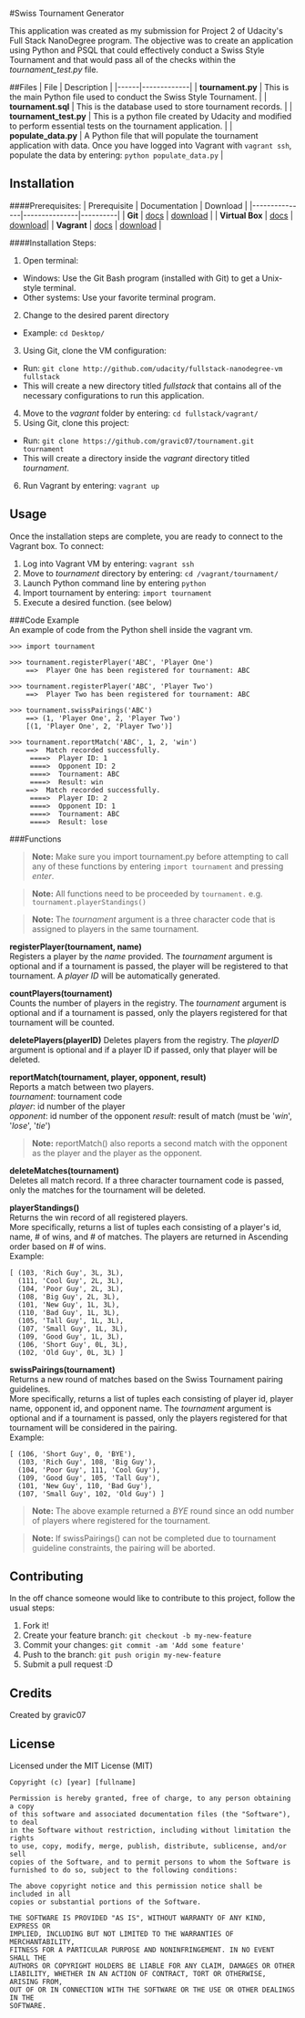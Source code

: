 #Swiss Tournament Generator

This application was created as my submission for Project 2 of Udacity's Full Stack NanoDegree program.  The objective was to create an application using Python and PSQL that could effectively conduct a Swiss Style Tournament and that would pass all of the checks within the *tournament_test.py* file.


##Files
| File | Description |
|------|-------------|
| **tournament.py** | This is the main Python file used to conduct the Swiss Style Tournament. |
| **tournament.sql** | This is the database used to store tournament records. |
| **tournament_test.py** | This is a python file created by Udacity and modified to perform essential tests on the tournament application. |
| **populate_data.py** | A Python file that will populate the tournament application with data.  Once you have logged into Vagrant with `vagrant ssh`, populate the data by entering: `python populate_data.py` |


## Installation
####Prerequisites:
| Prerequisite | Documentation | Download |
|---------------|---------------|----------|
| **Git** | [docs](https://git-scm.com/doc) | [download](http://git-scm.com/downloads) |
| **Virtual Box** | [docs](https://www.virtualbox.org/wiki/Documentation) | [download](https://www.virtualbox.org/wiki/Downloads)|
| **Vagrant** | [docs](https://docs.vagrantup.com/v2/) | [download](https://www.vagrantup.com/downloads)       |

####Installation Steps:
1. Open terminal:
  - Windows: Use the Git Bash program (installed with Git) to get a Unix-style terminal.
  - Other systems: Use your favorite terminal program.
2. Change to the desired parent directory
  - Example: `cd Desktop/`
3. Using Git, clone the VM configuration:
  - Run: `git clone http://github.com/udacity/fullstack-nanodegree-vm fullstack`
  - This will create a new directory titled *fullstack* that contains all of the necessary configurations to run this application.
4. Move to the *vagrant* folder by entering: `cd fullstack/vagrant/`
5. Using Git, clone this project:
  - Run: `git clone https://github.com/gravic07/tournament.git tournament`
  - This will create a directory inside the *vagrant* directory titled *tournament*.
6. Run Vagrant by entering: `vagrant up`


## Usage
Once the installation steps are complete, you are ready to connect to the
Vagrant box.  To connect:

1. Log into Vagrant VM by entering: `vagrant ssh`
2. Move to *tournament* directory by entering: `cd /vagrant/tournament/`
3. Launch Python command line by entering `python`
4. Import tournament by entering: `import tournament`
5. Execute a desired function. (see below)

###Code Example  
An example of code from the Python shell inside the vagrant vm.

```
>>> import tournament

>>> tournament.registerPlayer('ABC', 'Player One')
    ==>  Player One has been registered for tournament: ABC

>>> tournament.registerPlayer('ABC', 'Player Two')
    ==>  Player Two has been registered for tournament: ABC

>>> tournament.swissPairings('ABC')
    ==> (1, 'Player One', 2, 'Player Two')
    [(1, 'Player One', 2, 'Player Two')]

>>> tournament.reportMatch('ABC', 1, 2, 'win')
    ==>  Match recorded successfully.
     ====>  Player ID: 1
     ====>  Opponent ID: 2
     ====>  Tournament: ABC
     ====>  Result: win
    ==>  Match recorded successfully.
     ====>  Player ID: 2
     ====>  Opponent ID: 1
     ====>  Tournament: ABC
     ====>  Result: lose
```



###Functions
>**Note:** Make sure you import tournament.py before attempting to call any of these functions by entering `import tournament` and pressing *enter*.

>**Note:** All functions need to be proceeded by `tournament.` e.g. `tournament.playerStandings()`

>**Note:** The *tournament* argument is a three character code that is assigned to players in the same tournament.

**registerPlayer(tournament, name)**  
Registers a player by the *name* provided.  The *tournament* argument is optional and if a tournament is passed, the player will be registered to that tournament.  A *player ID* will be automatically generated.

**countPlayers(tournament)**  
Counts the number of players in the registry.  The *tournament* argument is optional and if a tournament is passed, only the players registered for that tournament will be counted.

**deletePlayers(playerID)**
Deletes players from the registry.  The *playerID* argument is optional and if a player ID if passed, only that player will be deleted.

**reportMatch(tournament, player, opponent, result)**  
Reports a match between two players.  
  *tournament*:  tournament code  
      *player*:  id number of the player  
    *opponent*:  id number of the opponent
      *result*:  result of match (must be '*win*', '*lose*', '*tie*')
>**Note:** reportMatch() also reports a second match with the opponent as the player and the player as the opponent.

**deleteMatches(tournament)**  
Deletes all match record.  If a three character tournament code is passed, only the matches for the tournament will be deleted.

**playerStandings()**  
Returns the win record of all registered players.  
More specifically, returns a list of tuples each consisting of a player's id, name, # of wins, and # of matches.  The players are returned in Ascending order based on # of wins.  
Example:  
```
[ (103, 'Rich Guy', 3L, 3L),
  (111, 'Cool Guy', 2L, 3L),
  (104, 'Poor Guy', 2L, 3L),
  (108, 'Big Guy', 2L, 3L),
  (101, 'New Guy', 1L, 3L),
  (110, 'Bad Guy', 1L, 3L),
  (105, 'Tall Guy', 1L, 3L),
  (107, 'Small Guy', 1L, 3L),
  (109, 'Good Guy', 1L, 3L),
  (106, 'Short Guy', 0L, 3L),
  (102, 'Old Guy', 0L, 3L) ]
```

**swissPairings(tournament)**  
Returns a new round of matches based on the Swiss Tournament pairing guidelines.  
More specifically, returns a list of tuples each consisting of player id, player name, opponent id, and opponent name.  The *tournament* argument is optional and if a tournament is passed, only the players registered for that tournament will be considered in the pairing.  
Example:  
```
[ (106, 'Short Guy', 0, 'BYE'),
  (103, 'Rich Guy', 108, 'Big Guy'),
  (104, 'Poor Guy', 111, 'Cool Guy'),
  (109, 'Good Guy', 105, 'Tall Guy'),
  (101, 'New Guy', 110, 'Bad Guy'),
  (107, 'Small Guy', 102, 'Old Guy') ]
```
>**Note:** The above example returned a *BYE* round since an odd number of players where registered for the tournament.  

>**Note:** If swissPairings() can not be completed due to tournament guideline constraints, the pairing will be aborted.


## Contributing
In the off chance someone would like to contribute to this project, follow the usual steps:

1. Fork it!
2. Create your feature branch: `git checkout -b my-new-feature`
3. Commit your changes: `git commit -am 'Add some feature'`
4. Push to the branch: `git push origin my-new-feature`
5. Submit a pull request :D


## Credits
Created by gravic07


## License
Licensed under the MIT License (MIT)
```
Copyright (c) [year] [fullname]

Permission is hereby granted, free of charge, to any person obtaining a copy
of this software and associated documentation files (the "Software"), to deal
in the Software without restriction, including without limitation the rights
to use, copy, modify, merge, publish, distribute, sublicense, and/or sell
copies of the Software, and to permit persons to whom the Software is
furnished to do so, subject to the following conditions:

The above copyright notice and this permission notice shall be included in all
copies or substantial portions of the Software.

THE SOFTWARE IS PROVIDED "AS IS", WITHOUT WARRANTY OF ANY KIND, EXPRESS OR
IMPLIED, INCLUDING BUT NOT LIMITED TO THE WARRANTIES OF MERCHANTABILITY,
FITNESS FOR A PARTICULAR PURPOSE AND NONINFRINGEMENT. IN NO EVENT SHALL THE
AUTHORS OR COPYRIGHT HOLDERS BE LIABLE FOR ANY CLAIM, DAMAGES OR OTHER
LIABILITY, WHETHER IN AN ACTION OF CONTRACT, TORT OR OTHERWISE, ARISING FROM,
OUT OF OR IN CONNECTION WITH THE SOFTWARE OR THE USE OR OTHER DEALINGS IN THE
SOFTWARE.
```
